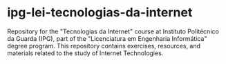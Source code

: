 # ipg-lei-tecnologias-da-internet
Repository for the "Tecnologias da Internet" course at Instituto Politécnico da Guarda (IPG), part of the "Licenciatura em Engenharia Informática" degree program. This repository contains exercises, resources, and materials related to the study of Internet Technologies.
